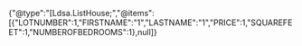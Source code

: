 {"@type":"[Ldsa.ListHouse;","@items":[{"LOTNUMBER":1,"FIRSTNAME":"1","LASTNAME":"1","PRICE":1,"SQUAREFEET":1,"NUMBEROFBEDROOMS":1},null]}